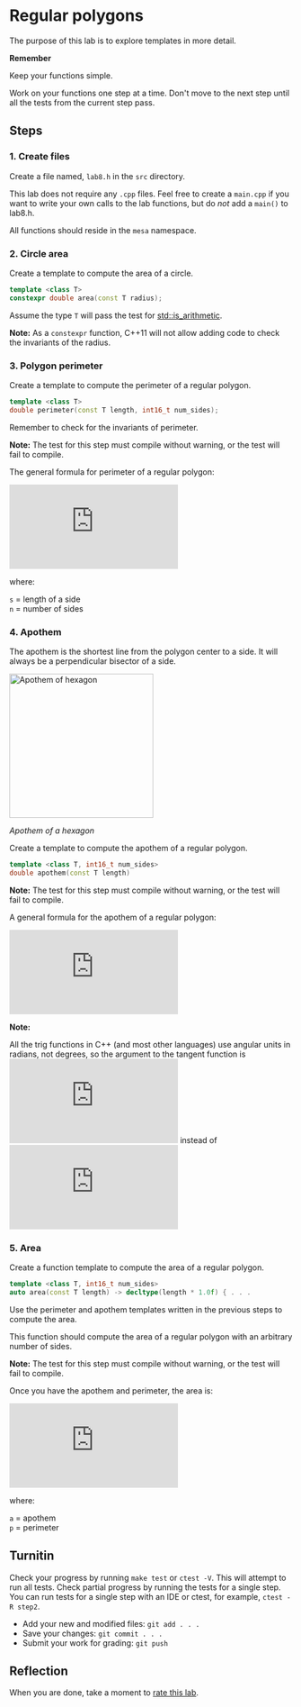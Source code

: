 # Regular polygons
The purpose of this lab is to 
explore templates in more detail.

**Remember**

Keep your functions simple.

Work on your functions one step at a time.
Don't move to the next step until all the tests from the current step pass.

## Steps

### 1. Create files
Create a file named, `lab8.h`
in the `src` directory.

This lab does not require any `.cpp` files.
Feel free to create a `main.cpp` if you want
to write your own calls to the lab functions,
but do *not* add a `main()` to lab8.h.

All functions should reside in the `mesa` namespace.

### 2. Circle area
Create a template to compute the area of a circle.

```cpp
template <class T>
constexpr double area(const T radius);
```

Assume the type `T` will pass the test for 
[std::is_arithmetic](https://en.cppreference.com/w/cpp/types/is_arithmetic).

**Note:** 
As a `constexpr` function,
C++11 will not allow adding code to check the invariants of
the radius.

### 3. Polygon perimeter
Create a template to compute the perimeter of a regular polygon.

```cpp
template <class T>
double perimeter(const T length, int16_t num_sides);
```

Remember to check for the invariants of perimeter.

**Note:** The test for this step must compile without warning,
or the test will fail to compile.

The general formula for perimeter of a regular polygon:

  ![p = sn](https://latex.codecogs.com/svg.latex?p%20%3D%20sn)

where:

  `s` = length of a side  
  `n` = number of sides

### 4. Apothem
The apothem is the shortest line from the polygon center to a side.
It will always be a perpendicular bisector of a side.

<a title="Wrtlprnft [CC BY-SA 3.0 (http://creativecommons.org/licenses/by-sa/3.0/)], via Wikimedia Commons" href="https://commons.wikimedia.org/wiki/File:Apothem_of_hexagon.svg"><img width="256" alt="Apothem of hexagon" src="https://upload.wikimedia.org/wikipedia/commons/thumb/7/73/Apothem_of_hexagon.svg/256px-Apothem_of_hexagon.svg.png"></a>

*Apothem of a hexagon*

Create a template to compute the apothem of a regular polygon.

```cpp
template <class T, int16_t num_sides>
double apothem(const T length) 
```

**Note:** The test for this step must compile without warning,
or the test will fail to compile.

A general formula for the apothem of a regular polygon:

  ![a = s / 2tan(pi/n)](https://latex.codecogs.com/svg.latex?a%20%3D%20%5Cfrac%7Bs%7D%7B2%5Ctan%20%5Cleft%20%28%20%5Cfrac%7B%5Cpi%20%7D%7Bn%7D%20%5Cright%20%29%7D)

**Note:**

All the trig functions in C++ (and most other languages) use angular units in radians,
not degrees, so the argument to the
tangent function is 
![pi over n](https://latex.codecogs.com/svg.latex?%5Cinline%20%5Cfrac%7B180%7D%7Bn%7D%5Ccdot%5Cfrac%7B%5Cpi%7D%7B180%7D%20%3D%20%5Cfrac%7B%5Cpi%7D%7Bn%7D)
instead of
![180 over n](https://latex.codecogs.com/svg.latex?%5Cinline%20%5Cfrac%7B180%7D%7Bn%7D)

### 5. Area
Create a function template to compute the area of a regular polygon.

```cpp
template <class T, int16_t num_sides>
auto area(const T length) -> decltype(length * 1.0f) { . . .
```

Use the perimeter and apothem templates written in the previous steps to
compute the area.

This function should compute the area of a regular polygon with an arbitrary number of sides.

**Note:** The test for this step must compile without warning,
or the test will fail to compile.

Once you have the apothem and perimeter, the area is:

  ![area = ap over 2](https://latex.codecogs.com/svg.latex?area%20%3D%20%5Cfrac%7Ba%5Ccdot%20p%7D%7B2%7D)

where:

  `a` = apothem  
  `p` = perimeter

## Turnitin
Check your progress by running `make test` or `ctest -V`.
This will attempt to run all tests.
Check partial progress by running the tests for a single step.
You can run tests for a single step with an IDE or ctest,
for example, `ctest -R step2`.

- Add your new and modified files: `git add . . . `
- Save your changes: `git commit . . . `
- Submit your work for grading: `git push`

## Reflection
When you are done, take a moment to 
[rate this lab](https://forms.gle/rAF4ngFMqbH1bJHaA).

